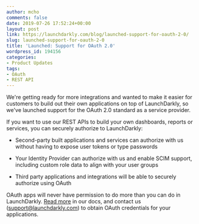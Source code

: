 ```yaml
---
author: mcho
comments: false
date: 2019-07-26 17:52:24+00:00
layout: post
link: https://launchdarkly.com/blog/launched-support-for-oauth-2-0/
slug: launched-support-for-oauth-2-0
title: 'Launched: Support for OAuth 2.0'
wordpress_id: 194156
categories:
- Product Updates
tags:
- OAuth
- REST API
---
```


We're getting ready for more integrations and wanted to make it easier for customers to build out their own applications on top of LaunchDarkly, so we've launched support for the OAuth 2.0 standard as a service provider.

If you want to use our REST APIs to build your own dashboards, reports or services, you can securely authorize to LaunchDarkly:



 	
  * Second-party built applications and services can authorize with us without having to expose user tokens or type passwords

 	
  * Your Identity Provider can authorize with us and enable SCIM support, including custom role data to align with your user groups

 	
  * Third party applications and integrations will be able to securely authorize using OAuth


OAuth apps will never have permission to do more than you can do in LaunchDarkly. [Read more](https://docs.launchdarkly.com/docs/authorizing-oauth-applications) in our docs, and contact us (support@launchdarkly.com) to obtain OAuth credentials for your applications.
